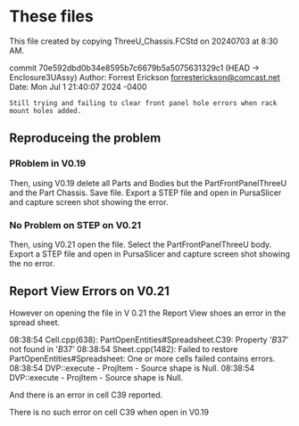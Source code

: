 # These files
This file created by copying ThreeU_Chassis.FCStd on 20240703 at 8:30 AM.

commit 70e592dbd0b34e8595b7c6679b5a5075631329c1 (HEAD -> Enclosure3UAssy)
Author: Forrest Erickson <forresterickson@comcast.net>
Date:   Mon Jul 1 21:40:07 2024 -0400

    Still trying and failing to clear front panel hole errors when rack mount holes added.




## Reproduceing the problem

### PRoblem in V0.19
Then, using V0.19 delete all Parts and Bodies but the PartFrontPanelThreeU and the Part Chassis.
Save file.
Export a STEP file and open in PursaSlicer and capture screen shot showing the error.

### No Problem on STEP on V0.21
Then, using V0.21 open the file. Select the PartFrontPanelThreeU body.
Export a STEP file and open in PursaSlicer and capture screen shot showing the no error.


## Report View Errors on V0.21

However on opening the file in V 0.21 the Report View shoes an error in the spread sheet.

08:38:54  <Spreadsheet> Cell.cpp(638): PartOpenEntities#Spreadsheet.C39: Property '$B$37' not found in '$B$37'
08:38:54  <Spreadsheet> Sheet.cpp(1482): Failed to restore PartOpenEntities#Spreadsheet: One or more cells failed contains errors.
08:38:54  DVP::execute - ProjItem - Source shape is Null.
08:38:54  DVP::execute - ProjItem - Source shape is Null.

And there is an error in cell C39 reported.


There is no such error on cell C39 when open in V0.19




